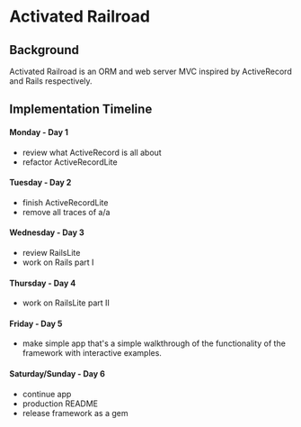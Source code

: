# Activated Railroad

## Background

Activated Railroad is an ORM and web server MVC inspired by ActiveRecord and Rails respectively.

## Implementation Timeline
#### Monday - Day 1
- review what ActiveRecord is all about
- refactor ActiveRecordLite
#### Tuesday - Day 2
- finish ActiveRecordLite
- remove all traces of a/a
#### Wednesday - Day 3
- review RailsLite
- work on Rails part I
#### Thursday - Day 4
- work on RailsLite part II
#### Friday - Day 5
- make simple app that's a simple walkthrough of the functionality of the framework with interactive examples.
#### Saturday/Sunday - Day 6
- continue app
- production README
- release framework as a gem

